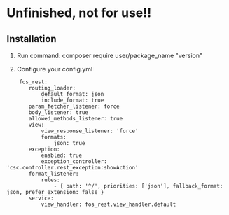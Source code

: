 Unfinished, not for use!!
=========================

Installation
------------

1. Run command: composer require user/package_name "version"

2. Configure your config.yml
```
    fos_rest:
       routing_loader:
           default_format: json
           include_format: true
       param_fetcher_listener: force
       body_listener: true
       allowed_methods_listener: true
       view:
           view_response_listener: 'force'
           formats:
               json: true
       exception:
           enabled: true
           exception_controller: 'csc.controller.rest_exception:showAction'
       format_listener:
           rules:
               - { path: '^/', priorities: ['json'], fallback_format: json, prefer_extension: false }
       service:
           view_handler: fos_rest.view_handler.default
```